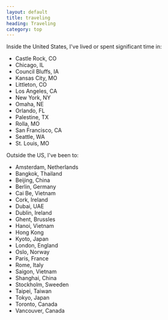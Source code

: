 ```yaml
---
layout: default
title: traveling
heading: Traveling
category: top
---
```


Inside the United States, I've lived or spent significant time in:

* Castle Rock, CO
* Chicago, IL
* Council Bluffs, IA
* Kansas City, MO
* Littleton, CO
* Los Angeles, CA
* New York, NY
* Omaha, NE
* Orlando, FL
* Palestine, TX
* Rolla, MO
* San Francisco, CA
* Seattle, WA
* St. Louis, MO

Outside the US, I've been to:

* Amsterdam, Netherlands
* Bangkok, Thailand
* Beijing, China
* Berlin, Germany
* Cai Be, Vietnam
* Cork, Ireland
* Dubai, UAE
* Dublin, Ireland
* Ghent, Brussles
* Hanoi, Vietnam
* Hong Kong
* Kyoto, Japan
* London, England
* Oslo, Norway
* Paris, France
* Rome, Italy
* Saigon, Vietnam
* Shanghai, China
* Stockholm, Sweeden
* Taipei, Taiwan
* Tokyo, Japan
* Toronto, Canada
* Vancouver, Canada

